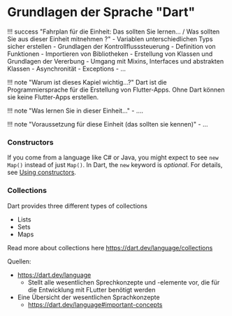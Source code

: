 # Grundlagen der Sprache "Dart"

!!! success "Fahrplan für die Einheit: Das sollten Sie lernen... / Was sollten Sie aus dieser Einheit mitnehmen ?"
    - Variablen unterschiedlichen Typs sicher erstellen
    - Grundlagen der Kontrollflusssteuerung
    - Definition von Funktionen
    - Importieren von Bibliotheken
    - Erstellung von Klassen und Grundlagen der Vererbung
    - Umgang mit Mixins, Interfaces und abstrakten Klassen
    - Asynchronität 
    - Exceptions
    - ... 

!!! note "Warum ist dieses Kapiel wichtig...?"
    Dart ist die Programmiersprache für die Erstellung von Flutter-Apps. 
    Ohne Dart können sie keine Flutter-Apps erstellen.

!!! note "Was lernen Sie in dieser Einheit..."
    - ....
  
!!! note "Voraussetzung für diese Einheit (das sollten sie kennen)"
    - ...
  


    

    
### Constructors

If you come from a language like C# or Java, you might expect to see `new Map()` instead of just `Map()`. In Dart, the `new` keyword is _optional_. For details, see [Using constructors](https://dart.dev/language/classes#using-constructors).
    
    
### Collections

Dart provides three different types of collections

- Lists
- Sets
- Maps

Read more about collections here <https://dart.dev/language/collections> 
    
Quellen:
- https://dart.dev/language
  - Stellt alle wesentlichen Sprechkonzepte und -elemente vor, die für die Entwicklung mit FLutter benötigt werden
- Eine Übersicht der wesentlichen Sprachkonzepte
  - https://dart.dev/language#important-concepts
